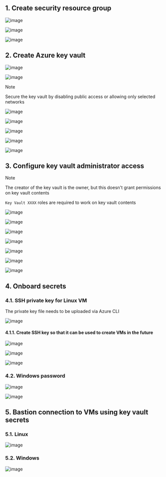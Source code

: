 ## 1. Create security resource group

![image](https://github.com/user-attachments/assets/64362c7e-f40a-453f-8e91-037aa5126982)

![image](https://github.com/user-attachments/assets/f25f1c10-7639-4c28-8044-a361a5f3dff7)

![image](https://github.com/user-attachments/assets/9b57e1fd-ec23-4ec9-8ce5-90e76d95424f)

## 2. Create Azure key vault

![image](https://github.com/user-attachments/assets/6e853b9f-e834-4644-82bc-1d7dbb47d58a)

![image](https://github.com/user-attachments/assets/47610833-5a6b-41b3-a43c-4c253f9d2e19)

> [!Note]
>
> Secure the key vault by disabling public access or allowing only selected networks

![image](https://github.com/user-attachments/assets/d8db5e3b-b786-4dd4-bc52-2d0c215bd2cf)

![image](https://github.com/user-attachments/assets/19c5df71-caae-4905-94be-2dd493cbb1e2)

![image](https://github.com/user-attachments/assets/744cbc03-a57c-4248-9241-924f9c46bf91)

![image](https://github.com/user-attachments/assets/3d935885-dfa4-4272-ad18-50e5ac06d50e)

![image](https://github.com/user-attachments/assets/b1f72c81-a38f-4dbe-b1ec-4d084878c7f9)

## 3. Configure key vault administrator access

> [!Note]
>
> The creator of the key vault is the owner, but this doesn't grant permissions on key vault contents
>
> `Key Vault XXXX` roles are required to work on key vault contents

![image](https://github.com/user-attachments/assets/335f6433-742a-4f5e-a6ad-adf213c14974)

![image](https://github.com/user-attachments/assets/4c3280b4-9872-44f8-aad1-9aaf9842f390)

![image](https://github.com/user-attachments/assets/67eb1f45-8c85-4931-8b17-471e6968e72b)

![image](https://github.com/user-attachments/assets/26b838bd-60d4-4fb3-96bd-a80e1e872542)

![image](https://github.com/user-attachments/assets/7850c57a-8fd6-426e-8ff9-8bfab88825c7)

![image](https://github.com/user-attachments/assets/74c90cc9-ec02-467d-b9d8-3daed49cb831)

![image](https://github.com/user-attachments/assets/9768b2bc-4730-4119-8c9f-d93a82490d63)

## 4. Onboard secrets

### 4.1. SSH private key for Linux VM

The private key file needs to be uploaded via Azure CLI

![image](https://github.com/user-attachments/assets/97996f7d-d9a6-459c-a7a5-11eba532d97f)

#### 4.1.1. Create SSH key so that it can be used to create VMs in the future

![image](https://github.com/user-attachments/assets/a1742745-f436-4122-a7b5-628a6270e818)

![image](https://github.com/user-attachments/assets/c1f224ee-ba0c-4496-8464-c8cf9f886708)

![image](https://github.com/user-attachments/assets/8ec8897d-ca74-4f27-89eb-d8a5c92c6e5e)

### 4.2. Windows password

![image](https://github.com/user-attachments/assets/2f5f92d2-271b-4a16-b2b5-992163374317)

![image](https://github.com/user-attachments/assets/68cd8ea7-4742-4716-8096-98d939f80aa3)

## 5. Bastion connection to VMs using key vault secrets

### 5.1. Linux

![image](https://github.com/user-attachments/assets/fa73f2a6-200e-4d4e-a30e-623e3dad538a)

### 5.2. Windows

![image](https://github.com/user-attachments/assets/ca14ac3a-9ad2-4db1-b5e3-ee93de145b8e)
